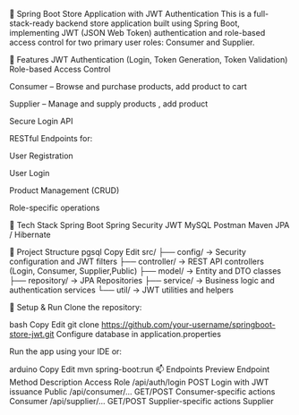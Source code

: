 🛒 Spring Boot Store Application with JWT Authentication
This is a full-stack-ready backend store application built using Spring Boot, implementing JWT (JSON Web Token) authentication and role-based access control for two primary user roles: Consumer and Supplier.

🔐 Features
JWT Authentication (Login, Token Generation, Token Validation)
Role-based Access Control

Consumer – Browse and purchase products, add product to cart

Supplier – Manage and supply products , add product

Secure Login API

RESTful Endpoints for:

User Registration

User Login

Product Management (CRUD)

Role-specific operations

🚀 Tech Stack
Spring Boot
Spring Security
JWT
MySQL
Postman
Maven
JPA / Hibernate

📁 Project Structure
pgsql
Copy
Edit
src/
├── config/         → Security configuration and JWT filters
├── controller/     → REST API controllers (Login, Consumer, Supplier,Public)
├── model/          → Entity and DTO classes
├── repository/     → JPA Repositories
├── service/        → Business logic and authentication services
└── util/           → JWT utilities and helpers

🔧 Setup & Run
Clone the repository:

bash
Copy
Edit
git clone https://github.com/your-username/springboot-store-jwt.git
Configure database in application.properties

Run the app using your IDE or:

arduino
Copy
Edit
mvn spring-boot:run
📫 Endpoints Preview
Endpoint	Method	Description	Access Role
/api/auth/login	POST	Login with JWT issuance	Public
/api/consumer/...	GET/POST	Consumer-specific actions	Consumer
/api/supplier/...	GET/POST	Supplier-specific actions	Supplier
